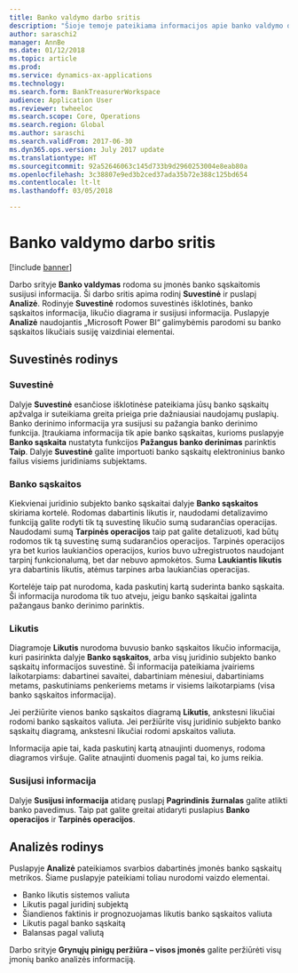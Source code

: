```yaml
---
title: Banko valdymo darbo sritis
description: "Šioje temoje pateikiama informacijos apie banko valdymo darbo sritį. Šioje darbo srityje nurodoma su įmonės banko sąskaitomis susijusi informacija ir pateikiamas suvestinės rodinys ir analizės puslapis. Suvestinės rodinyje rodomos suvestinės išklotinės, banko sąskaitos informacija, likučio diagrama ir susijusi informacija. Analizės puslapyje naudojantis „Microsoft Power BI“ galimybėmis parodomi su banko sąskaitos likučiais susiję vaizdiniai elementai."
author: saraschi2
manager: AnnBe
ms.date: 01/12/2018
ms.topic: article
ms.prod: 
ms.service: dynamics-ax-applications
ms.technology: 
ms.search.form: BankTreasurerWorkspace
audience: Application User
ms.reviewer: twheeloc
ms.search.scope: Core, Operations
ms.search.region: Global
ms.author: saraschi
ms.search.validFrom: 2017-06-30
ms.dyn365.ops.version: July 2017 update
ms.translationtype: HT
ms.sourcegitcommit: 92a52646063c145d733b9d2960253004e8eab80a
ms.openlocfilehash: 3c38807e9ed3b2ced37ada35b72e388c125bd654
ms.contentlocale: lt-lt
ms.lasthandoff: 03/05/2018

---
```

# <a name="bank-management-workspace"></a>Banko valdymo darbo sritis

[!include [banner](../includes/banner.md)]

Darbo srityje **Banko valdymas** rodoma su įmonės banko sąskaitomis susijusi informacija. Ši darbo sritis apima rodinį **Suvestinė** ir puslapį **Analizė**. Rodinyje **Suvestinė** rodomos suvestinės išklotinės, banko sąskaitos informacija, likučio diagrama ir susijusi informacija. Puslapyje **Analizė** naudojantis „Microsoft Power BI“ galimybėmis parodomi su banko sąskaitos likučiais susiję vaizdiniai elementai.

## <a name="summary-view"></a>Suvestinės rodinys

### <a name="summary"></a>Suvestinė

Dalyje **Suvestinė** esančiose išklotinėse pateikiama jūsų banko sąskaitų apžvalga ir suteikiama greita prieiga prie dažniausiai naudojamų puslapių. Banko derinimo informacija yra susijusi su pažangia banko derinimo funkcija. Įtraukiama informacija tik apie banko sąskaitas, kurioms puslapyje **Banko sąskaita** nustatyta funkcijos **Pažangus banko derinimas** parinktis **Taip**. Dalyje **Suvestinė** galite importuoti banko sąskaitų elektroninius banko failus visiems juridiniams subjektams.

### <a name="bank-accounts"></a>Banko sąskaitos

Kiekvienai juridinio subjekto banko sąskaitai dalyje **Banko sąskaitos** skiriama kortelė. Rodomas dabartinis likutis ir, naudodami detalizavimo funkciją galite rodyti tik tą suvestinę likučio sumą sudarančias operacijas. Naudodami sumą **Tarpinės operacijos** taip pat galite detalizuoti, kad būtų rodomos tik tą suvestinę sumą sudarančios operacijos. Tarpinės operacijos yra bet kurios laukiančios operacijos, kurios buvo užregistruotos naudojant tarpinį funkcionalumą, bet dar nebuvo apmokėtos. Suma **Laukiantis likutis** yra dabartinis likutis, atėmus tarpines arba laukiančias operacijas.

Kortelėje taip pat nurodoma, kada paskutinį kartą suderinta banko sąskaita. Ši informacija nurodoma tik tuo atveju, jeigu banko sąskaitai įgalinta pažangaus banko derinimo parinktis.

### <a name="balance"></a>Likutis

Diagramoje **Likutis** nurodoma buvusio banko sąskaitos likučio informacija, kuri pasirinkta dalyje **Banko sąskaitos**, arba visų juridinio subjekto banko sąskaitų informacijos suvestinė. Ši informacija pateikiama įvairiems laikotarpiams: dabartinei savaitei, dabartiniam mėnesiui, dabartiniams metams, paskutiniams penkeriems metams ir visiems laikotarpiams (visa banko sąskaitos informacija). 

Jei peržiūrite vienos banko sąskaitos diagramą **Likutis**, ankstesni likučiai rodomi banko sąskaitos valiuta. Jei peržiūrite visų juridinio subjekto banko sąskaitų diagramą, ankstesni likučiai rodomi apskaitos valiuta.

Informacija apie tai, kada paskutinį kartą atnaujinti duomenys, rodoma diagramos viršuje. Galite atnaujinti duomenis pagal tai, ko jums reikia.

### <a name="related-information"></a>Susijusi informacija

Dalyje **Susijusi informacija** atidarę puslapį **Pagrindinis žurnalas** galite atlikti banko pavedimus. Taip pat galite greitai atidaryti puslapius **Banko operacijos** ir **Tarpinės operacijos**.

## <a name="analytics-view"></a>Analizės rodinys

Puslapyje **Analizė** pateikiamos svarbios dabartinės įmonės banko sąskaitų metrikos. Šiame puslapyje pateikiami toliau nurodomi vaizdo elementai.

-   Banko likutis sistemos valiuta
-   Likutis pagal juridinį subjektą
-   Šiandienos faktinis ir prognozuojamas likutis banko sąskaitos valiuta
-   Likutis pagal banko sąskaitą
-   Balansas pagal valiutą

Darbo srityje **Grynųjų pinigų peržiūra – visos įmonės** galite peržiūrėti visų įmonių banko analizės informaciją.

